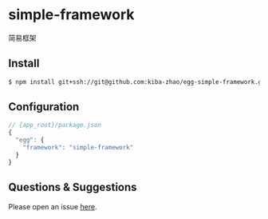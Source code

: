# simple-framework

简易框架

## Install

```bash
$ npm install git+ssh://git@github.com:kiba-zhao/egg-simple-framework.git --save
```

## Configuration

```js
// {app_root}/package.json
{
  "egg": {
    "framework": "simple-framework"
  }
}
```

## Questions & Suggestions

Please open an issue [here](https://github.com/eggjs/egg/issues).

